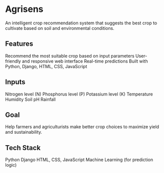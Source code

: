 # Agrisens 
An intelligent crop recommendation system that suggests the best crop to cultivate based on soil and environmental conditions.

## Features
Recommend the most suitable crop based on input parameters
User-friendly and responsive web interface
Real-time predictions
Built with Python, Django, HTML, CSS, JavaScript

## Inputs
Nitrogen level (N)
Phosphorus level (P)
Potassium level (K)
Temperature
Humidity
Soil pH
Rainfall

## Goal
Help farmers and agriculturists make better crop choices to maximize yield and sustainability.

## Tech Stack
Python
Django
HTML, CSS, JavaScript
Machine Learning (for prediction logic)
